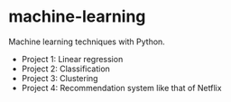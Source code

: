 # machine-learning
Machine learning techniques with Python.

- Project 1: Linear regression
- Project 2: Classification
- Project 3: Clustering
- Project 4: Recommendation system like that of Netflix
